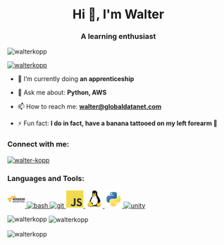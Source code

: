 <h1 align="center">Hi 👋, I'm Walter</h1>
<h3 align="center">A learning enthusiast</h3>

<p align="left"> <img src="https://komarev.com/ghpvc/?username=walterkopp&label=Profile%20views&color=0e75b6&style=flat" alt="walterkopp" /> </p>

<p align="left"> <a href="https://github.com/ryo-ma/github-profile-trophy"><img src="https://github-profile-trophy.vercel.app/?username=walterkopp" alt="walterkopp" /></a> </p>

- 🌱 I’m currently doing **an apprenticeship**

- 💬 Ask me about: **Python, AWS**

- 📫 How to reach me: **walter@globaldatanet.com**

- ⚡ Fun fact: **I do in fact, have a banana tattooed on my left forearm 🍌**

<h3 align="left">Connect with me:</h3>
<p align="left">
<a href="https://linkedin.com/in/walter-kopp" target="blank"><img align="center" src="https://raw.githubusercontent.com/rahuldkjain/github-profile-readme-generator/master/src/images/icons/Social/linked-in-alt.svg" alt="walter-kopp" height="30" width="40" /></a>
</p>

<h3 align="left">Languages and Tools:</h3>
<p align="left"> <a href="https://aws.amazon.com" target="_blank" rel="noreferrer"> <img src="https://raw.githubusercontent.com/devicons/devicon/master/icons/amazonwebservices/amazonwebservices-original-wordmark.svg" alt="aws" width="40" height="40"/> </a> <a href="https://www.gnu.org/software/bash/" target="_blank" rel="noreferrer"> <img src="https://www.vectorlogo.zone/logos/gnu_bash/gnu_bash-icon.svg" alt="bash" width="40" height="40"/> </a> <a href="https://git-scm.com/" target="_blank" rel="noreferrer"> <img src="https://www.vectorlogo.zone/logos/git-scm/git-scm-icon.svg" alt="git" width="40" height="40"/> </a> <a href="https://developer.mozilla.org/en-US/docs/Web/JavaScript" target="_blank" rel="noreferrer"> <img src="https://raw.githubusercontent.com/devicons/devicon/master/icons/javascript/javascript-original.svg" alt="javascript" width="40" height="40"/> </a> <a href="https://www.linux.org/" target="_blank" rel="noreferrer"> <img src="https://raw.githubusercontent.com/devicons/devicon/master/icons/linux/linux-original.svg" alt="linux" width="40" height="40"/> </a> <a href="https://www.python.org" target="_blank" rel="noreferrer"> <img src="https://raw.githubusercontent.com/devicons/devicon/master/icons/python/python-original.svg" alt="python" width="40" height="40"/> </a> <a href="https://unity.com/" target="_blank" rel="noreferrer"> <img src="https://www.vectorlogo.zone/logos/unity3d/unity3d-icon.svg" alt="unity" width="40" height="40"/> </a> </p>

<p><img align="left" src="https://github-readme-stats.vercel.app/api/top-langs?username=walterkopp&show_icons=true&locale=en&layout=compact" alt="walterkopp" /></p>

<p>&nbsp;<img align="center" src="https://github-readme-stats.vercel.app/api?username=walterkopp&show_icons=true&locale=en" alt="walterkopp" /></p>

<p><img align="center" src="https://github-readme-streak-stats.herokuapp.com/?user=walterkopp&" alt="walterkopp" /></p>
